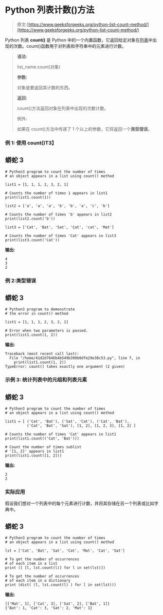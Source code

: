 # Python 列表计数()方法

> 原文:[https://www.geeksforgeeks.org/python-list-count-method/](https://www.geeksforgeeks.org/python-list-count-method/)

Python 列表 **count()** 是 Python 中的一个内置函数，它返回给定对象在[列表](https://www.geeksforgeeks.org/python-list/)中出现的次数。count()函数用于对列表和字符串中的元素进行计数。

> **语法:**
> 
> list_name.count(对象)
> 
> **参数:**
> 
> 对象是要返回其计数的东西。
> 
> **返回:**
> 
> count()方法返回对象在列表中出现的次数计数。
> 
> 例外:
> 
> 如果在 count()方法中传递了 1 个以上的参数，它将返回一个**类型错误**。

### **例 1:** 使用 count()**T3】**

## 蟒蛇 3

```
# Python3 program to count the number of times
# an object appears in a list using count() method

list1 = [1, 1, 1, 2, 3, 2, 1]

# Counts the number of times 1 appears in list1
print(list1.count(1))

list2 = ['a', 'a', 'a', 'b', 'b', 'a', 'c', 'b']

# Counts the number of times 'b' appears in list2
print(list2.count('b'))

list3 = ['Cat', 'Bat', 'Sat', 'Cat', 'cat', 'Mat']

# Counts the number of times 'Cat' appears in list3
print(list3.count('Cat'))
```

**输出:**

```
4
3
2
```

### **例 2:类型错误**

## 蟒蛇 3

```
# Python3 program to demonstrate
# the error in count() method

list1 = [1, 1, 1, 2, 3, 2, 1]

# Error when two parameters is passed.
print(list1.count(1, 2))
```

**输出:**

```
Traceback (most recent call last):
  File "/home/41d2d7646b4b549b399b0dfe29e38c53.py", line 7, in 
    print(list1.count(1, 2))  
TypeError: count() takes exactly one argument (2 given)
```

### **示例 3:** 统计列表中的元组和列表元素

## 蟒蛇 3

```
# Python3 program to count the number of times
# an object appears in a list using count() method

list1 = [ ('Cat', 'Bat'), ('Sat', 'Cat'), ('Cat', 'Bat'),
          ('Cat', 'Bat', 'Sat'), [1, 2], [1, 2, 3], [1, 2] ]

# Counts the number of times 'Cat' appears in list1
print(list1.count(('Cat', 'Bat')))

# Count the number of times sublist
# '[1, 2]' appears in list1
print(list1.count([1, 2]))
```

**输出:**

```
2
2
```

### **实际应用**

假设我们想对一个列表中的每个元素进行计数，并将其存储在另一个列表或比如字典中。

## 蟒蛇 3

```
# Python3 program to count the number of times
# an object appears in a list using count() method

lst = ['Cat', 'Bat', 'Sat', 'Cat', 'Mat', 'Cat', 'Sat']

# To get the number of occurrences
# of each item in a list
print ([ [l, lst.count(l)] for l in set(lst)])

# To get the number of occurrences
# of each item in a dictionary
print (dict( (l, lst.count(l) ) for l in set(lst)))
```

**输出:**

```
[['Mat', 1], ['Cat', 3], ['Sat', 2], ['Bat', 1]]
{'Bat': 1, 'Cat': 3, 'Sat': 2, 'Mat': 1}
```